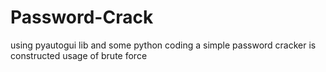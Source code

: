 # Password-Crack
using pyautogui lib and some python coding a simple password cracker is constructed
usage of brute force
